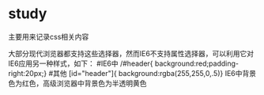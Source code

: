 # study
主要用来记录css相关内容

大部分现代浏览器都支持这些选择器，然而IE6不支持属性选择器，可以利用它对IE6应用另一种样式，如下：
#IE6中
/#header{
background:red;padding-right:20px;}
#其他
[id="header"]{
background:rgba(255,255,0,.5)}
IE6中背景色为红色，高级浏览器中背景色为半透明黄色
